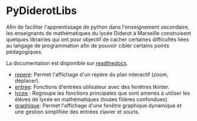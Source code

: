 # PyDiderotLibs
Afin de faciliter l'apprentissage de python dans l'enseignement secondaire, les enseignants de mathématiques du lycée Diderot à Marseille construisent quelques librairies qui ont pour objectif de cacher certaines difficultés liées au langage de programmation afin de pouvoir cibler certains points pédagogiques.

La documentation est disponible sur [readthedocs](https://pydiderotlibs.readthedocs.io).

- [repere](/pydiderotlibs/graphique/): Permet l'affichage d'un repère du plan interactif (zoom, déplacer).
- [entree](/pydiderotlibs/entree/): Fonctions d'entrées utilisateur avec des fenêtres tkinter.
- [lycee](/pydiderotlibs/lycee/) : Regroupe les fonctions principales que sont amenés à utiliser les élèves de lycée en mathématiques (toutes filières confondues).
- [graphique](/pydiderotlibs/graphique): Permet l'affichage d'une fenêtre graphique dynamique et une gestion simplifiée des entrées clavier et souris.
